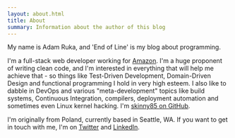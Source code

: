 ```yaml
---
layout: about.html
title: About
summary: Information about the author of this blog
---
```


My name is Adam Ruka, and 'End of Line' is my blog about programming.

I'm a full-stack web developer working for [Amazon](http://amazon.com). I'm a huge proponent of writing clean code, and I'm interested in everything that will help me achieve that - so things like Test-Driven Development, Domain-Driven Design and functional programming I hold in very high esteem. I also like to dabble in DevOps and various "meta-development" topics like build systems, Continuous Integration, compilers, deployment automation and sometimes even Linux kernel hacking.
I'm [skinny85 on GitHub](https://github.com/skinny85).

I'm originally from Poland, currently based in Seattle, WA. If you want to get in touch with me, I'm on [Twitter](https://twitter.com/adam_ruka) and [LinkedIn](https://www.linkedin.com/in/adamruka).
